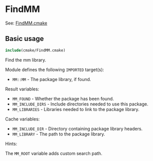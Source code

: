 # FindMM

See: [FindMM.cmake](https://github.com/petk/php-build-system/blob/master/cmake/cmake/modules/FindMM.cmake)

## Basic usage

```cmake
include(cmake/FindMM.cmake)
```

Find the mm library.

Module defines the following `IMPORTED` target(s):

* `MM::MM` - The package library, if found.

Result variables:

* `MM_FOUND` - Whether the package has been found.
* `MM_INCLUDE_DIRS` - Include directories needed to use this package.
* `MM_LIBRARIES` - Libraries needed to link to the package library.

Cache variables:

* `MM_INCLUDE_DIR` - Directory containing package library headers.
* `MM_LIBRARY` - The path to the package library.

Hints:

The `MM_ROOT` variable adds custom search path.
